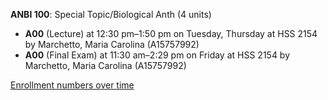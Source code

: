 **ANBI 100**: Special Topic/Biological Anth (4 units)

- **A00** (Lecture) at 12:30 pm–1:50 pm on Tuesday, Thursday at HSS 2154 by Marchetto, Maria Carolina (A15757992)
- **A00** (Final Exam) at 11:30 am–2:29 pm on Friday at HSS 2154 by Marchetto, Maria Carolina (A15757992)

[Enrollment numbers over time](./ANBI100.tsv)

